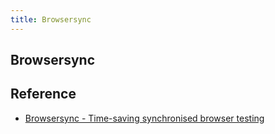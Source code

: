 ```yaml
---
title: Browsersync
---
```


## Browsersync


## Reference
* [Browsersync - Time-saving synchronised browser testing](https://www.browsersync.io/)
